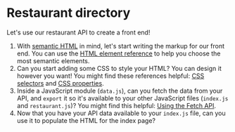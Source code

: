 # Restaurant directory

Let's use our restaurant API to create a front end!

1. With [semantic HTML](https://developer.mozilla.org/en-US/docs/Learn/Accessibility/HTML) in mind, let's start writing the markup for our front end. You can use the [HTML element reference](https://developer.mozilla.org/en-US/docs/Web/HTML/Element) to help you choose the most semantic elements.
2. Can you start adding some CSS to style your HTML? You can design it however you want! You might find these references helpful: [CSS selectors](https://developer.mozilla.org/en-US/docs/Web/CSS/CSS_Selectors) and [CSS properties](https://developer.mozilla.org/en-US/docs/Web/CSS/CSS_Properties_Reference).
3. Inside a JavaScript module (`data.js`), can you fetch the data from your API, and `export` it so it's available to your other JavaScript files (`index.js` and `restaurant.js`)? You might find this helpful: [Using the Fetch API](https://developer.mozilla.org/en-US/docs/Web/API/Fetch_API/Using_Fetch).
4. Now that you have your API data available to your `index.js` file, can you use it to populate the HTML for the index page?
